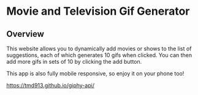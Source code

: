 # Movie and Television Gif Generator

## Overview

This website allows you to dynamically add movies or shows to the list of suggestions, each of which generates 10 gifs when clicked. You can then add more gifs in sets of 10 by clicking the add button. 

This app is also fully mobile responsive, so enjoy it on your phone too!

https://tmd913.github.io/giphy-api/
